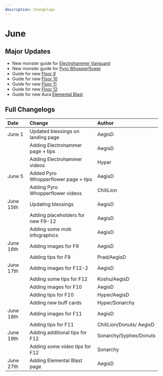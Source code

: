 ```yaml
---
description: Changelogs
---
```


# June

## Major Updates

* New monster guide for [Electrohammer Vanguard](../../monsters/fatui/electrohammer-vanguard.md)
* New monster guide for [Pyro Whopperflower](../../monsters/animals/pyro-whopperflower.md)
* Guide for new [Floor 9](../../floors/spire/floor-9.md)
* Guide for new [Floor 10](../../floors/spire/floor-10.md)
* Guide for new [Floor 11](../../floors/spire/floor-11.md)
* Guide for new [Floor 12](../../floors/spire/floor-12.md)
* Guide for new Aura [Elemental Blast](../../mechanics/auras/elemental-blast.md)

## Full Changelogs

| Date | Change | Author |
| :--- | :--- | :--- |
| June 1 | Updated blessings on landing page | AegisD |
|  | Adding Electrohammer page + tips | AegisD |
|  | Adding Electrohammer videos | Hyper |
| June 5 | Added Pyro Whopperflower page + tips | AegisD |
|  | Adding Pyro Whopperflower videos | ChiliLion |
| June 15th | Updating blessings | AegisD |
|  | Adding placeholders for new F9-12 | AegisD |
|  | Adding some mob infographics | AegisD |
| June 16th | Adding images for F9 | AegisD |
|  | Adding tips for F9 | Prad/AegisD |
| June 17th | Adding images for F12-2 | AegisD |
|  | Adding some tips for F12 | Koshu/AegisD |
|  | Adding images for F10 | AegisD |
|  | Adding tips for F10 | Hyper/AegisD |
|  | Adding new buff cards | Hyper/Sonarchy |
| June 18th | Adding images for F11 | AegisD |
|  | Adding tips for F11 | ChiliLion/Donuts/ AegisD |
| June 19th | Adding additional tips for F12 | Sonarchy/Syphex/Donuts |
|  | Adding some video tips for F12 | Sonarchy |
| June 27th | Adding Elemental Blast page | AegisD |

